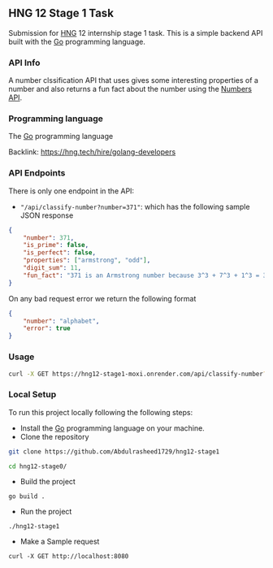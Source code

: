 ## HNG 12 Stage 1 Task

Submission for [HNG](https://hng.tech) 12 internship stage 1 task.
This is a simple backend API built with the [Go](https://go.dev) programming language.

### API Info

A number clssification API that uses gives some interesting properties of a number and also returns a fun fact about the number using the [Numbers API](http://numbersapi.com/).

### Programming language
The [Go](https://go.dev) programming language

Backlink: https://hng.tech/hire/golang-developers

### API Endpoints
There is only one endpoint in the API:

- `"/api/classify-number?number=371"`: which has the following sample JSON response
```json
{
    "number": 371,
    "is_prime": false,
    "is_perfect": false,
    "properties": ["armstrong", "odd"],
    "digit_sum": 11,
    "fun_fact": "371 is an Armstrong number because 3^3 + 7^3 + 1^3 = 371"
}
```
On any bad request error we return the following format
```json
{
    "number": "alphabet",
    "error": true
}
```

### Usage

```sh
curl -X GET https://hng12-stage1-moxi.onrender.com/api/classify-number?number=371
```

### Local Setup

To run this project locally following the following steps:
- Install the [Go](https://go.dev) programming language on your machine.
- Clone the repository

```sh
git clone https://github.com/Abdulrasheed1729/hng12-stage1

cd hng12-stage0/
```

- Build the project
```
go build .
```

- Run the project
```
./hng12-stage1
```

- Make a Sample request
```
curl -X GET http://localhost:8080
```
